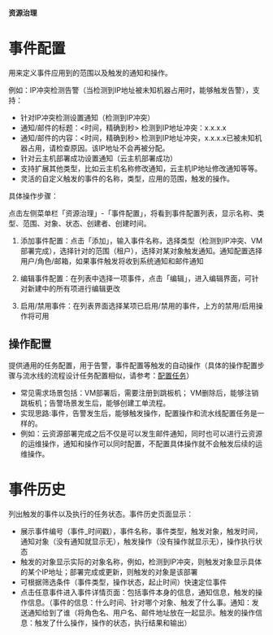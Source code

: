 **资源治理**

# 事件配置

用来定义事件应用到的范围以及触发的通知和操作。

例如：IP冲突检测告警（当检测到IP地址被未知机器占用时，能够触发告警），支持：
+ 针对IP冲突检测设置通知（检测到IP冲突）
+ 通知/邮件的标题：<时间，精确到秒> 检测到IP地址冲突：x.x.x.x
+ 通知/邮件的内容：<时间，精确到秒> 检测到IP地址冲突，x.x.x.x已被未知机器占用，请检查原因。该IP地址不会再被分配。
+ 针对云主机部署成功设置通知（云主机部署成功）
+ 支持扩展其他类型，比如云主机名称修改通知，云主机IP地址修改通知等等。
+ 灵活的自定义触发的事件的名称，类型，应用的范围，触发的操作。

具体操作步骤：

点击左侧菜单栏「资源治理」-「事件配置」，将看到事件配置列表，显示名称、类型、范围、对象、状态、创建者、创建时间。

1.  添加事件配置：点击「添加」，输入事件名称，选择类型（检测到IP冲突、VM部署完成），选择针对的范围（租户），选择对某对象触发通知。通知配置选择用户/角色/邮箱，如果事件触发将收到系统通知和邮件通知

2.  编辑事件配置：在列表中选择一项事件，点击「编辑」，进入编辑界面，可针对新建中的所有项进行编辑更改

3.  启用/禁用事件：在列表界面选择某项已启用/禁用的事件，上方的禁用/启用操作将可用

##  操作配置

提供通用的任务配置，用于告警，事件配置等触发的自动操作（具体的操作配置步骤与流水线的流程设计任务配置相似，请参考：[配置任务](https://cloudchef.github.io/doc/AdminDoc/11集成与发布管理/#配置阶段和任务)）
+ 常见需求场景包括：VM部署后，需要注册到跳板机； VM删除后，能够注销跳板机；告警场景发生后，能够创建工单流程。
+ 实现思路:事件，告警发生后，能够触发操作，配置操作和流水线配置任务是一样的。
+ 例如：云资源部署完成之后不仅是可以发生邮件通知，同时也可以进行云资源的运维操作，通知和操作可以同时配置，不配置具体操作就不会触发后续的运维操作。


# 事件历史
列出触发的事件以及执行的任务状态。事件历史页面显示：
+ 展示事件编号（事件_时间戳），事件名称，事件类型，触发对象，触发时间，通知对象（没有通知就显示无），触发操作（没有操作就显示无），操作执行状态
+ 触发的对象显示实际的对象名称，例如，检测到IP冲突，则触发对象显示具体的某个IP地址；部署完成或更新，则触发的对象是该部署
+ 可根据筛选条件（事件类型，操作状态，起止时间）快速定位事件
+ 点击任意事件进入事件详情页面：包括事件本身的信息，通知信息，触发的操作信息。（事件的信息：什么时间、针对哪个对象、触发了什么事。通知：发送通知给到了谁（将角色名、用户名、邮件地址放在一起显示。触发的操作信息：触发了什么操作，操作的状态，执行结果和输出）


